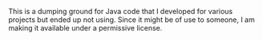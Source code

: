 This is a dumping ground for Java code that I developed for various projects but ended up
not using. Since it might be of use to someone, I am making it available under a
permissive license.
